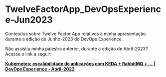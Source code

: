 # TwelveFactorApp_DevOpsExperience-Jun2023
Conteúdos sobre Twelve Factor App relativos à minha apresentação durante a edição de Junho-2023 do DevOps Experience.

Não assistiu minha palestra anterior, durante a edição de Abril-2023? Acesse o link a seguir:

[**Kubernetes: escalabilidade de aplicações com KEDA + RabbitMQ + … | DevOps Experience - Abril-2023**](https://renatogroffe.medium.com/kubernetes-escalabilidade-de-aplica%C3%A7%C3%B5es-com-keda-rabbitmq-devops-experience-abril-2023-f978f5f1d689)
